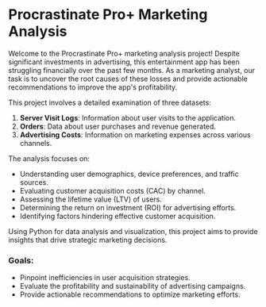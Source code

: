 # Procrastinate Pro+ Marketing Analysis

Welcome to the Procrastinate Pro+ marketing analysis project! Despite significant investments in advertising, this entertainment app has been struggling financially over the past few months. As a marketing analyst, our task is to uncover the root causes of these losses and provide actionable recommendations to improve the app's profitability.

This project involves a detailed examination of three datasets:

1. **Server Visit Logs**: Information about user visits to the application.
2. **Orders**: Data about user purchases and revenue generated.
3. **Advertising Costs**: Information on marketing expenses across various channels.

The analysis focuses on:

- Understanding user demographics, device preferences, and traffic sources.
- Evaluating customer acquisition costs (CAC) by channel.
- Assessing the lifetime value (LTV) of users.
- Determining the return on investment (ROI) for advertising efforts.
- Identifying factors hindering effective customer acquisition.

Using Python for data analysis and visualization, this project aims to provide insights that drive strategic marketing decisions.

### Goals:
- Pinpoint inefficiencies in user acquisition strategies.
- Evaluate the profitability and sustainability of advertising campaigns.
- Provide actionable recommendations to optimize marketing efforts.

